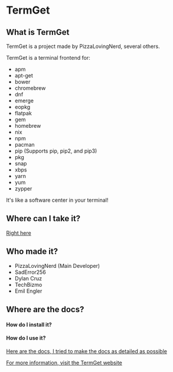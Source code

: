 # TermGet
## What is TermGet
TermGet is a project made by PizzaLovingNerd, several others.

TermGet is a terminal frontend for:

- apm
- apt-get
- bower
- chromebrew
- dnf
- emerge
- eopkg
- flatpak
- gem
- homebrew
- nix
- npm
- pacman
- pip (Supports pip, pip2, and pip3)
- pkg
- snap
- xbps
- yarn
- yum
- zypper

It's like a software center in your terminal!

## Where can I take it?

[Right here](https://termget.github.io/docs/download.html)

## Who made it?

- PizzaLovingNerd (Main Developer)
- SadError256
- Dylan Cruz
- TechBizmo
- Emil Engler

## Where are the docs?
#### How do I install it? 
#### How do I use it?

[Here are the docs, I tried to make the docs as detailed as possible](https://termget.github.io/docs/)

[For more information, visit the TermGet website](https://termget.github.io)
